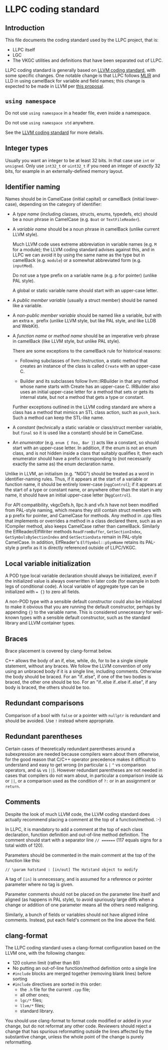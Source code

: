 # LLPC coding standard

## Introduction

This file documents the coding standard used by the LLPC project, that is:
* LLPC itself
* LGC
* The VKGC utilities and definitions that have been separated out of LLPC.

LLPC coding standard is generally based on
[LLVM coding standard](https://llvm.org/docs/CodingStandards.html),
with some specific changes. One notable change is that LLPC follows
[MLIR](https://github.com/tensorflow/mlir/blob/master/g3doc/DeveloperGuide.md)
and LLD in using camelBack for variable and field names; this change is
expected to be made in LLVM per
[this proposal](https://llvm.org/docs/Proposals/VariableNames.html).

## `using namespace`

Do not use `using namespace` in a header file, even inside a namespace.

Do not use `using namespace std` anywhere.

See the
[LLVM coding standard](https://llvm.org/docs/CodingStandards.html#do-not-use-using-namespace-std)
for more details.

## Integer types

Usually you want an integer to be at least 32 bits. In that case use `int` or `unsigned`.
Only use `int32_t` or `uint32_t` if you need an integer of _exactly_ 32 bits, for example
in an externally-defined memory layout.

## Identifier naming

Names should be in CamelCase (initial capital) or camelBack (initial lower-case), depending on
the category of identifier:

* A *type name* (including classes, structs, enums, typedefs, etc) should be a noun phrase
  in CamelCase (e.g. `Boat` or `TextFileReader`).

* A *variable name* should be a noun phrase in camelBack (unlike current LLVM style).

  Much LLVM code uses extreme abbreviation in variable names (e.g. `M` for a module); the LLVM coding
  standard advises against this, and in LLPC we can avoid it by using the same name as the type but
  in camelBack (e.g. `module`) or a somewhat abbreviated form (e.g. `inputMod`).

  Do not use a type prefix on a variable name (e.g. p for pointer) (unlike PAL style).

  A global or static variable name should start with an upper-case letter.

* A *public member variable* (usually a struct member) should be named like a variable.

* A *non-public member variable* should be named like a variable, but
  with an extra `m_` prefix (unlike LLVM style, but like PAL style, and like LLDB and WebKit).

* A *function name* or *method name* should be an imperative verb phrase in camelBack
  (like LLVM style, but unlike PAL style).

  There are some exceptions to the camelBack rule for historical reasons:

  - Following subclasses of llvm::Instruction, a static method that creates an instance of the class is
    called `Create` with an upper-case C.

  - Builder and its subclasses follow llvm::IRBuilder in that any method whose name starts with Create
    has an upper-case C. IRBuilder also uses an initial upper-case letter for a method that sets
    or gets its internal state, but not a method that gets a type or constant.

  Further exceptions outlined in the LLVM coding standard are where a class has a method that
  mimics an STL class action, such as `push_back`. Such a method can keep the STL-like name.

* A *constant* (technically a static variable or class/struct member variable, but `final` so it is used
  like a constant) should be in CamelCase.

* An *enumerator* (e.g. `enum { Foo, Bar }`) acts like a constant, so should start with an
  upper-case letter. In addition, if the enum is not an enum class, and is not hidden inside a
  class that suitably qualifies it, then each enumerator should have
  a prefix corresponding to (not necessarily exactly the same as) the enum declaration name.

Unlike in LLVM, an initialism (e.g. "NGG") should be treated as a word in identifier-naming
rules. Thus, if it appears at the start of a variable or function name, it should be entirely
lower-case (`nggControl`); if it appears at the start of a type or constant name, or anywhere
other than the start in any name, it should have an initial upper-case letter (`NggControl`).

For API compatibility, vkgcDefs.h, llpc.h and vfx.h have not been modified from PAL-style naming,
which means they still
contain struct members with a p prefix for pointer, and CamelCase for methods. Any method
in .cpp files that implements or overrides a method in a class declared there, such as an
ICompiler method, also keeps CamelCase rather than camelBack. Similarly the ElfReader/ElfWriter
methods `ReadFromBuffer`, `GetSectionIndex`, `GetSymbolsBySectionIndex` and `GetSectionData`
remain in PAL-style CamelCase. In addition, ElfReader's `ElfSymbol::pSymName` retains its
PAL-style p prefix as it is directly referenced outside of LLPC/VKGC.

## Local variable initialization

A POD type local variable declaration should always be initialized, even if the initialized
value is always overwritten in later code (for example in both legs of conditional code).
A local variable of aggregate type can be initialized with `= {}` to zero all fields.

A non-POD type with a sensible default constructor could also be initialized to make it
obvious that you are running the default constructor, perhaps by appending `{}` to the
variable name. This is considered unnecessary for well-known types with a sensible default
constructor, such as the standard library and LLVM container types.

## Braces

Brace placement is covered by clang-format below.

C++ allows the body of an if, else, while, do, for to be a single simple statement,
without any braces. We follow the LLVM convention of only using an unbraced body if
it is a single line, including comments. Otherwise the body should be braced. For
an "if..else", if one of the two bodies is braced, the other one should be too. For
an "if..else if..else if..else", if any body is braced, the others should be too.

## Redundant comparisons

Comparison of a bool with `false` or a pointer with `nullptr` is redundant and should
be avoided. Use `!` instead where appropriate.

## Redundant parentheses

Certain cases of theoretically redundant parentheses around a subexpression are needed
because compilers warn about them otherwise, for the good reason that C/C++ operator
precedence makes it difficult to understand and easy to get wrong (in particular
`&` `|` `^` vs comparison operators, and `&&` vs `||`). However redundant parentheses
are not needed in cases that compilers do not warn about, in particular a comparison
inside `&&` or `||`, or a comparison used as the condition of `?:` or in an assignment
or `return`.

## Comments

Despite the look of much LLVM code, the LLVM coding standard does actually recommend
placing a comment at the top of a function/method. :-)

In LLPC, it is mandatory to add a comment at the top of each class declaration, function
definition and out-of-line method definition. The comment should start with a separator
line `// ======` (117 equals signs for a total width of 120).

Parameters should be commented in the main comment at
the top of the function like this:

```
// \param hatstand : [in/out] The Hatstand object to modify
```

A tag of `[in]` is unnecessary, and is assumed for a reference or pointer parameter
where no tag is given.

Parameter comments should not be placed on the parameter line itself and aligned
(as happens in PAL style), to avoid spuriously large diffs when a change or addition
of one parameter means all the others need realigning.

Similarly, a bunch of fields or variables should not have aligned inline comments.
Instead, put each field's comment on the line above the field.

## clang-format

The LLPC coding standard uses a clang-format configuration based on the LLVM one,
with the following changes:

- 120 column limit (rather than 80)
- No putting an out-of-line function/method definition onto a single line
- `#include` blocks are merged together (removing blank lines) before sorting
- `#include` directives are sorted in this order:
  - the `.h` file for the current `.cpp` file;
  - all other ones;
  - `lgc/*` files;
  - `llvm/*` files;
  - standard library.

You should use clang-format to format code modified or added in your change, but do not
reformat any other code. Reviewers should reject a change that has spurious reformatting
outside the lines affected by the substantive change, unless the whole point of the change
is purely reformatting.

